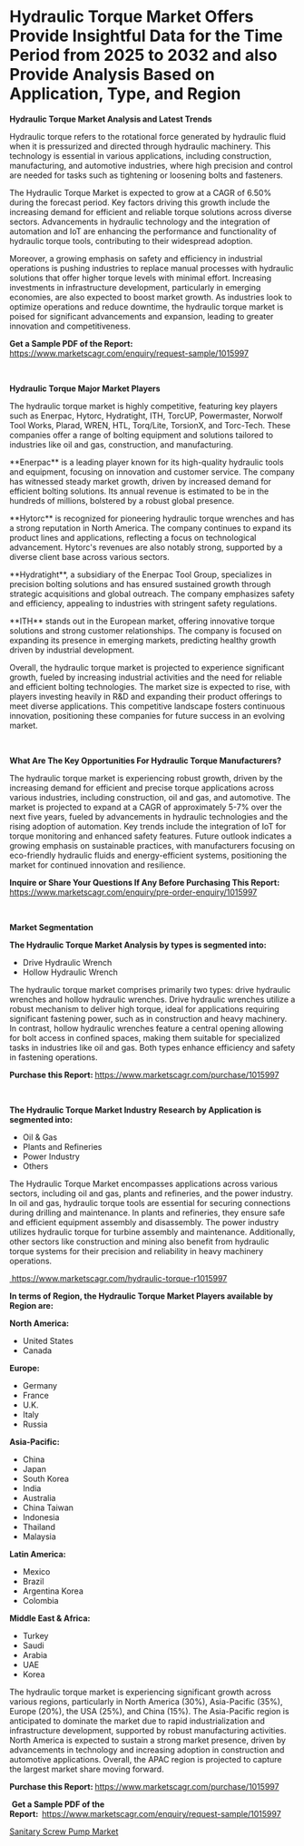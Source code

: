 <p><h1>Hydraulic Torque Market Offers Provide Insightful Data for the Time Period from 2025 to 2032 and also Provide Analysis Based on Application, Type, and Region</h1></p><p><strong>Hydraulic Torque Market Analysis and Latest Trends</strong></p>
<p><p>Hydraulic torque refers to the rotational force generated by hydraulic fluid when it is pressurized and directed through hydraulic machinery. This technology is essential in various applications, including construction, manufacturing, and automotive industries, where high precision and control are needed for tasks such as tightening or loosening bolts and fasteners.</p><p>The Hydraulic Torque Market is expected to grow at a CAGR of 6.50% during the forecast period. Key factors driving this growth include the increasing demand for efficient and reliable torque solutions across diverse sectors. Advancements in hydraulic technology and the integration of automation and IoT are enhancing the performance and functionality of hydraulic torque tools, contributing to their widespread adoption.</p><p>Moreover, a growing emphasis on safety and efficiency in industrial operations is pushing industries to replace manual processes with hydraulic solutions that offer higher torque levels with minimal effort. Increasing investments in infrastructure development, particularly in emerging economies, are also expected to boost market growth. As industries look to optimize operations and reduce downtime, the hydraulic torque market is poised for significant advancements and expansion, leading to greater innovation and competitiveness.</p></p>
<p><strong>Get a Sample PDF of the Report:&nbsp;</strong> <a href="https://www.marketscagr.com/enquiry/request-sample/1015997?utm_campaign=2138&utm_medium=2&utm_source=Github&utm_content=ia&utm_term=15022025&utm_id=hydraulic-torque">https://www.marketscagr.com/enquiry/request-sample/1015997</a></p>
<p>&nbsp;</p>
<p><strong>Hydraulic Torque Major Market Players</strong></p>
<p><p>The hydraulic torque market is highly competitive, featuring key players such as Enerpac, Hytorc, Hydratight, ITH, TorcUP, Powermaster, Norwolf Tool Works, Plarad, WREN, HTL, Torq/Lite, TorsionX, and Torc-Tech. These companies offer a range of bolting equipment and solutions tailored to industries like oil and gas, construction, and manufacturing.</p><p>**Enerpac** is a leading player known for its high-quality hydraulic tools and equipment, focusing on innovation and customer service. The company has witnessed steady market growth, driven by increased demand for efficient bolting solutions. Its annual revenue is estimated to be in the hundreds of millions, bolstered by a robust global presence.</p><p>**Hytorc** is recognized for pioneering hydraulic torque wrenches and has a strong reputation in North America. The company continues to expand its product lines and applications, reflecting a focus on technological advancement. Hytorc's revenues are also notably strong, supported by a diverse client base across various sectors.</p><p>**Hydratight**, a subsidiary of the Enerpac Tool Group, specializes in precision bolting solutions and has ensured sustained growth through strategic acquisitions and global outreach. The company emphasizes safety and efficiency, appealing to industries with stringent safety regulations.</p><p>**ITH** stands out in the European market, offering innovative torque solutions and strong customer relationships. The company is focused on expanding its presence in emerging markets, predicting healthy growth driven by industrial development.</p><p>Overall, the hydraulic torque market is projected to experience significant growth, fueled by increasing industrial activities and the need for reliable and efficient bolting technologies. The market size is expected to rise, with players investing heavily in R&D and expanding their product offerings to meet diverse applications. This competitive landscape fosters continuous innovation, positioning these companies for future success in an evolving market.</p></p>
<p>&nbsp;</p>
<p><strong>What Are The Key Opportunities For Hydraulic Torque Manufacturers?</strong></p>
<p><p>The hydraulic torque market is experiencing robust growth, driven by the increasing demand for efficient and precise torque applications across various industries, including construction, oil and gas, and automotive. The market is projected to expand at a CAGR of approximately 5-7% over the next five years, fueled by advancements in hydraulic technologies and the rising adoption of automation. Key trends include the integration of IoT for torque monitoring and enhanced safety features. Future outlook indicates a growing emphasis on sustainable practices, with manufacturers focusing on eco-friendly hydraulic fluids and energy-efficient systems, positioning the market for continued innovation and resilience.</p></p>
<p><strong>Inquire or Share Your Questions If Any Before Purchasing This Report:</strong> <a href="https://www.marketscagr.com/enquiry/pre-order-enquiry/1015997?utm_campaign=2138&utm_medium=2&utm_source=Github&utm_content=ia&utm_term=15022025&utm_id=hydraulic-torque">https://www.marketscagr.com/enquiry/pre-order-enquiry/1015997</a></p>
<p>&nbsp;</p>
<p><strong>Market Segmentation</strong></p>
<p><strong>The Hydraulic Torque Market Analysis by types is segmented into:</strong></p>
<p><ul><li>Drive Hydraulic Wrench</li><li>Hollow Hydraulic Wrench</li></ul></p>
<p><p>The hydraulic torque market comprises primarily two types: drive hydraulic wrenches and hollow hydraulic wrenches. Drive hydraulic wrenches utilize a robust mechanism to deliver high torque, ideal for applications requiring significant fastening power, such as in construction and heavy machinery. In contrast, hollow hydraulic wrenches feature a central opening allowing for bolt access in confined spaces, making them suitable for specialized tasks in industries like oil and gas. Both types enhance efficiency and safety in fastening operations.</p></p>
<p><strong>Purchase this Report:&nbsp;</strong><a href="https://www.marketscagr.com/purchase/1015997?utm_campaign=2138&utm_medium=2&utm_source=Github&utm_content=ia&utm_term=15022025&utm_id=hydraulic-torque">https://www.marketscagr.com/purchase/1015997</a></p>
<p>&nbsp;</p>
<p><strong>The Hydraulic Torque Market Industry Research by Application is segmented into:</strong></p>
<p><ul><li>Oil & Gas</li><li>Plants and Refineries</li><li>Power Industry</li><li>Others</li></ul></p>
<p><p>The Hydraulic Torque Market encompasses applications across various sectors, including oil and gas, plants and refineries, and the power industry. In oil and gas, hydraulic torque tools are essential for securing connections during drilling and maintenance. In plants and refineries, they ensure safe and efficient equipment assembly and disassembly. The power industry utilizes hydraulic torque for turbine assembly and maintenance. Additionally, other sectors like construction and mining also benefit from hydraulic torque systems for their precision and reliability in heavy machinery operations.</p></p>
<p><a href="https://www.marketscagr.com/hydraulic-torque-r1015997?utm_campaign=2138&utm_medium=2&utm_source=Github&utm_content=ia&utm_term=15022025&utm_id=hydraulic-torque">&nbsp;https://www.marketscagr.com/hydraulic-torque-r1015997</a></p>
<p><strong>In terms of Region, the Hydraulic Torque Market Players available by Region are:</strong></p>
<p>
    <p> <strong> North America: </strong>
        <ul>
            <li>United States</li>
            <li>Canada</li>
        </ul>
        </p> 
    <p> <strong> Europe: </strong>
        <ul>
            <li>Germany</li>
            <li>France</li>
            <li>U.K.</li>
            <li>Italy</li>
            <li>Russia</li>
        </ul>
        </p> 
    <p> <strong> Asia-Pacific: </strong>
        <ul>
            <li>China</li>
            <li>Japan</li>
            <li>South Korea</li>
            <li>India</li>
            <li>Australia</li>
            <li>China Taiwan</li>
            <li>Indonesia</li>
            <li>Thailand</li>
            <li>Malaysia</li>
        </ul>
        </p> 
    <p> <strong> Latin America: </strong>
        <ul>
            <li>Mexico</li>
            <li>Brazil</li>
            <li>Argentina Korea</li>
            <li>Colombia</li>
        </ul>
        </p> 
    <p> <strong> Middle East & Africa: </strong>
        <ul>
            <li>Turkey</li>
            <li>Saudi</li>
            <li>Arabia</li>
            <li>UAE</li>
            <li>Korea</li>
        </ul>
    </p>
    </p>
<p><p>The hydraulic torque market is experiencing significant growth across various regions, particularly in North America (30%), Asia-Pacific (35%), Europe (20%), the USA (25%), and China (15%). The Asia-Pacific region is anticipated to dominate the market due to rapid industrialization and infrastructure development, supported by robust manufacturing activities. North America is expected to sustain a strong market presence, driven by advancements in technology and increasing adoption in construction and automotive applications. Overall, the APAC region is projected to capture the largest market share moving forward.</p></p>
<p><strong>Purchase this Report: </strong><a href="https://www.marketscagr.com/purchase/1015997?utm_campaign=2138&utm_medium=2&utm_source=Github&utm_content=ia&utm_term=15022025&utm_id=hydraulic-torque">https://www.marketscagr.com/purchase/1015997</a></p>
<p>&nbsp;<strong>Get a Sample PDF of the Report:&nbsp;&nbsp;</strong><a href="https://www.marketscagr.com/enquiry/request-sample/1015997?utm_campaign=2138&utm_medium=2&utm_source=Github&utm_content=ia&utm_term=15022025&utm_id=hydraulic-torque">https://www.marketscagr.com/enquiry/request-sample/1015997</a></p>
<p><strong></strong></p>
<p><p><a href="https://github.com/joannesouthgate/Market-Research-Report-List-5/blob/main/sanitary-screw-pump-market.md?utm_campaign=2138&utm_medium=2&utm_source=Github&utm_content=ia&utm_term=15022025&utm_id=hydraulic-torque">Sanitary Screw Pump Market</a></p></p>